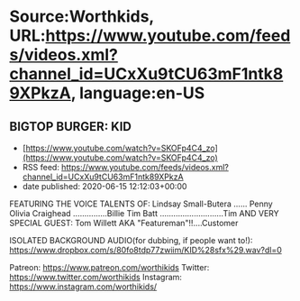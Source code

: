 # Source:Worthkids, URL:https://www.youtube.com/feeds/videos.xml?channel_id=UCxXu9tCU63mF1ntk89XPkzA, language:en-US

## BIGTOP BURGER: KID
 - [https://www.youtube.com/watch?v=SKOFp4C4_zo](https://www.youtube.com/watch?v=SKOFp4C4_zo)
 - RSS feed: https://www.youtube.com/feeds/videos.xml?channel_id=UCxXu9tCU63mF1ntk89XPkzA
 - date published: 2020-06-15 12:12:03+00:00

FEATURING THE VOICE TALENTS OF:
Lindsay Small-Butera ...... Penny
Olivia Craighead ...............Billie
Tim Batt ............................Tim
AND VERY SPECIAL GUEST:
Tom Willett AKA "Featureman"!!....Customer

ISOLATED BACKGROUND AUDIO(for dubbing, if people want to!):
https://www.dropbox.com/s/80fo8tdp77zwiim/KID%28sfx%29.wav?dl=0

Patreon: https://www.patreon.com/worthikids
Twitter: https://www.twitter.com/worthikids
Instagram: https://www.instagram.com/worthikids/


